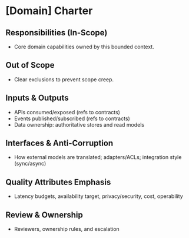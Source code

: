 # [Domain] Charter

## Responsibilities (In-Scope)

- Core domain capabilities owned by this bounded context.

## Out of Scope

- Clear exclusions to prevent scope creep.

## Inputs & Outputs

- APIs consumed/exposed (refs to contracts)
- Events published/subscribed (refs to contracts)
- Data ownership: authoritative stores and read models

## Interfaces & Anti-Corruption

- How external models are translated; adapters/ACLs; integration style (sync/async)

## Quality Attributes Emphasis

- Latency budgets, availability target, privacy/security, cost, operability

## Review & Ownership

- Reviewers, ownership rules, and escalation
